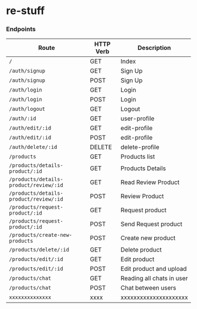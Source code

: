# re-stuff

### Endpoints

| Route                                  | HTTP Verb | Description               |
| -------------------------------------- | --------- | ------------------------- |
| `/`                                    | GET       | Index                     |
| `/auth/signup`                         | GET       | Sign Up                   |
| `/auth/signup`                         | POST      | Sign Up                   |
| `/auth/login`                          | GET       | Login                     |
| `/auth/login`                          | POST      | Login                     |
| `/auth/logout`                         | GET       | Logout                    |
| `/auth/:id`                            | GET       | user-profile              |
| `/auth/edit/:id`                       | GET       | edit-profile              |
| `/auth/edit/:id`                       | POST      | edit-profile              |
| `/auth/delete/:id`                     | DELETE    | delete-profile            |
| `/products`                            | GET       | Products list             |
| `/products/details-product/:id`        | GET       | Products Details          |
| `/products/details-product/review/:id` | GET       | Read Review Product       |
| `/products/details-product/review/:id` | POST      | Review Product            |
| `/products/request-product/:id`        | GET       | Request product           |
| `/products/request-product/:id`        | POST      | Send Request product      |
| `/products/create-new-products`        | POST      | Create new product        |
| `/products/delete/:id`                 | GET       | Delete product            |
| `/products/edit/:id`                   | GET       | Edit product              |
| `/products/edit/:id`                   | POST      | Edit product and upload   |
| `/products/chat`                       | GET       | Reading all chats in user |
| `/products/chat`                       | POST      | Chat between users        |
| `xxxxxxxxxxxxxx`                       | xxxx      | xxxxxxxxxxxxxxxxxxxxx     |
